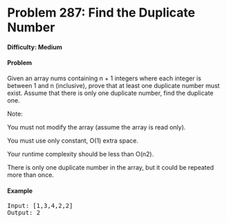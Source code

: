 # Problem 287: Find the Duplicate Number

#### Difficulty: Medium

#### Problem

Given an array nums containing n + 1 integers where each integer is between 1 and n (inclusive), prove that at least one duplicate number must exist. Assume that there is only one duplicate number, find the duplicate one.

Note:

You must not modify the array (assume the array is read only).

You must use only constant, O(1) extra space.

Your runtime complexity should be less than O(n2).

There is only one duplicate number in the array, but it could be repeated more than once.

#### Example

<pre>
Input: [1,3,4,2,2]
Output: 2
</pre>